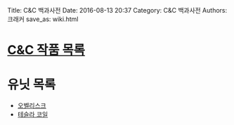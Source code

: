Title: C&C 백과사전
Date: 2016-08-13 20:37
Category: C&C 백과사전
Authors: 크래커
save_as: wiki.html

# [C&C 작품 목록](/game.html)
# 유닛 목록
- [오벨리스크]({filename}/wiki/obelisk.md)
- [테슬라 코일]({filename}/wiki/tesla_coil.md)
